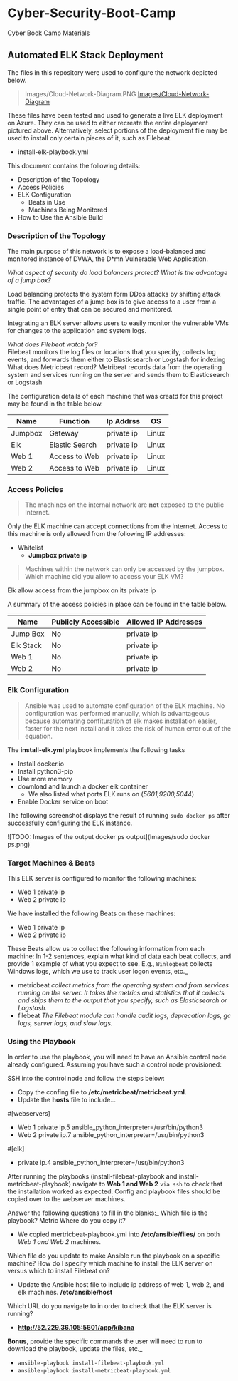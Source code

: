 # Cyber-Security-Boot-Camp
Cyber Book Camp Materials
## Automated ELK Stack Deployment

The files in this repository were used to configure the network depicted below.

>Images/Cloud-Network-Diagram.PNG
[Images/Cloud-Network-Diagram](https://github.com/DerrickC1911/Cyber-Security-Boot-Camp/blob/main/Images/Cloud-Network-Diagram.PNG)

These files have been tested and used to generate a live ELK deployment on Azure. They can be used to either recreate the entire deployment pictured above. Alternatively, select portions of the deployment file may be used to install only certain pieces of it, such as Filebeat.

- install-elk-playbook.yml

This document contains the following details:
- Description of the Topology
- Access Policies
- ELK Configuration
  - Beats in Use
  - Machines Being Monitored
- How to Use the Ansible Build


### Description of the Topology

The main purpose of this network is to expose a load-balanced and monitored instance of DVWA, the D*mn Vulnerable Web Application.

*What aspect of security do load balancers protect? What is the advantage of a jump box?*

Load balancing protects the system form DDos attacks by shifting attack traffic.  The advantages of a jump box is to give access to a user from a single point of entry that can be secured and monitored.

Integrating an ELK server allows users to easily monitor the vulnerable VMs for changes to the application and system logs.

*What does Filebeat watch for?*  
Filebeat monitors the log files or locations that you specify, collects log events, and forwards them either to Elasticsearch or Logstash for indexing
What does Metricbeat record? Metribeat records data from the operating system and services running on the server and sends them to Elasticsearch or Logstash

The configuration details of each machine that was creatd for this project may be found in the table below.

| Name    | Function       | Ip Addrss | OS      |
|---------|----------------|-----------|---------|
| Jumpbox | Gateway        | private ip  | Linux |
| Elk     | Elastic Search | private ip  | Linux |
| Web 1   | Access to Web  | private ip  | Linux |
| Web 2   | Access to Web  | private ip  | Linux |

### Access Policies

>The machines on the internal network are **not** exposed to the public Internet. 

Only the ELK machine can accept connections from the Internet. Access to this machine is only allowed from the following IP addresses:
- Whitelist
  - **Jumpbox private ip**
    
>Machines within the network can only be accessed by the jumpbox.
Which machine did you allow to access your ELK VM?

Elk allow access from the jumpbox on its private ip

A summary of the access policies in place can be found in the table below.

| Name     | Publicly Accessible | Allowed IP Addresses |
|----------|---------------------|----------------------|
|Jump Box  | No                  | private ip           |
|Elk Stack | No                  | private ip           | 
|Web 1     | No                  | private ip           |
|Web 2     | No                  | private ip           |

### Elk Configuration

>Ansible was used to automate configuration of the ELK machine. No configuration was performed manually, which is advantageous because automating confituration of elk makes installation easier, faster for the next install and it takes the risk of human error out of the equation.

The **install-elk.yml** playbook implements the following tasks
- Install docker.io
- Install python3-pip
- Use more memory
- download and launch a docker elk container
  - We also listed what ports ELK runs on (*5601,9200,5044*)
- Enable Docker service on boot

The following screenshot displays the result of running `sudo docker ps` after successfully configuring the ELK instance.

![TODO: Images of the output docker ps output](Images/sudo docker ps.png)

### Target Machines & Beats
This ELK server is configured to monitor the following machines:
- Web 1 private ip
- Web 2 private ip

We have installed the following Beats on these machines:
- Web 1 private ip
- Web 2 private ip

These Beats allow us to collect the following information from each machine:
In 1-2 sentences, explain what kind of data each beat collects, and provide 1 example of what you expect to see. E.g., `Winlogbeat` collects Windows logs, which we use to track user logon events, etc._
 - metricbeat *collect metrics from the operating system and from services running on the server. It takes the metrics and statistics that it collects and ships them to the         output that you specify, such as Elasticsearch or Logstash.*
 - filebeat *The Filebeat module can handle audit logs, deprecation logs, gc logs, server logs, and slow logs.*

### Using the Playbook
In order to use the playbook, you will need to have an Ansible control node already configured. Assuming you have such a control node provisioned: 

SSH into the control node and follow the steps below:
- Copy the confing file to **/etc/metricbeat/metricbeat.yml**.
- Update the **hosts** file to include...

#[webservers]
- Web 1 private ip.5 ansible_python_interpreter=/usr/bin/python3
- Web 2 private ip.7 ansible_python_interpreter=/usr/bin/python3

#[elk]
- private ip.4 ansible_python_interpreter=/usr/bin/python3

After running the playbooks (install-filebeat-playbook and install-metricbeat-playbook) navigate to **Web 1 and Web 2** `via ssh` to check that the installation worked as expected.  Config and playbook files should be copied over to the webserver machines.

Answer the following questions to fill in the blanks:_
Which file is the playbook? Metric Where do you copy it? 
   - We copied mertricbeat-playbook.yml into **/etc/ansible/files/** on both *Web 1 and Web 2* machines.

Which file do you update to make Ansible run the playbook on a specific machine? How do I specify which machine to install the ELK server on versus which to install Filebeat on? 
- Update the Ansible host file to include ip address of web 1, web 2, and elk machines. **/etc/ansible/host**  

Which URL do you navigate to in order to check that the ELK server is running?
   - **http://52.229.36.105:5601/app/kibana**

**Bonus**, provide the specific commands the user will need to run to download the playbook, update the files, etc._
 - `ansible-playbook install-filebeat-playbook.yml`
 - `ansible-playbook install-metricbeat-playbook.yml`


